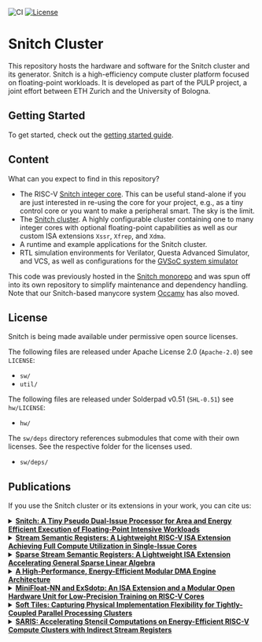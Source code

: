 ![CI](https://github.com/pulp-platform/snitch_cluster/actions/workflows/ci.yml/badge.svg)
[![License](https://img.shields.io/badge/License-Apache%202.0-blue.svg)](https://opensource.org/licenses/Apache-2.0)

# Snitch Cluster

This repository hosts the hardware and software for the Snitch cluster and its generator. Snitch is a high-efficiency compute cluster platform focused on floating-point workloads. It is developed as part of the PULP project, a joint effort between ETH Zurich and the University of Bologna.

## Getting Started

To get started, check out the [getting started guide](https://pulp-platform.github.io/snitch_cluster/ug/getting_started.html).

## Content

What can you expect to find in this repository?

- The RISC-V [Snitch integer core](https://pulp-platform.github.io/snitch_cluster/rm/snitch.html). This can be useful stand-alone if you are just interested in re-using the core for your project, e.g., as a tiny control core or you want to make a peripheral smart. The sky is the limit.
- The [Snitch cluster](https://pulp-platform.github.io/snitch_cluster/rm/snitch_cluster.html). A highly configurable cluster containing one to many integer cores with optional floating-point capabilities as well as our custom ISA extensions `Xssr`, `Xfrep`, and `Xdma`.
- A runtime and example applications for the Snitch cluster.
- RTL simulation environments for Verilator, Questa Advanced Simulator, and VCS, as well as configurations for the [GVSoC system simulator](https://github.com/gvsoc/gvsoc)

This code was previously hosted in the [Snitch monorepo](https://github.com/pulp-platform/snitch) and was spun off into its own repository to simplify maintenance and dependency handling. Note that our Snitch-based manycore system [Occamy](https://github.com/pulp-platform/occamy) has also moved.

## License

Snitch is being made available under permissive open source licenses.

The following files are released under Apache License 2.0 (`Apache-2.0`) see `LICENSE`:

- `sw/`
- `util/`

The following files are released under Solderpad v0.51 (`SHL-0.51`) see `hw/LICENSE`:

- `hw/`

The `sw/deps` directory references submodules that come with their own
licenses. See the respective folder for the licenses used.

- `sw/deps/`

## Publications

<!--start-publications-->

If you use the Snitch cluster or its extensions in your work, you can cite us:

<details>
<summary><b><a href="https://doi.org/10.1109/TC.2020.3027900">Snitch: A Tiny Pseudo Dual-Issue Processor for Area and Energy Efficient Execution of Floating-Point Intensive Workloads</a></a></b></summary>
<p>

```
@ARTICLE{zaruba2021snitch,
  author={Zaruba, Florian and Schuiki, Fabian and Hoefler, Torsten and Benini, Luca},
  journal={IEEE Transactions on Computers}, 
  title={Snitch: A Tiny Pseudo Dual-Issue Processor for Area and Energy Efficient Execution of Floating-Point Intensive Workloads}, 
  year={2021},
  volume={70},
  number={11},
  pages={1845-1860},
  doi={10.1109/TC.2020.3027900}
}
```

</p>
</details>

<details>
<summary><b><a href="https://doi.org/10.1109/TC.2020.2987314">Stream Semantic Registers: A Lightweight RISC-V ISA Extension Achieving Full Compute Utilization in Single-Issue Cores</a></b></summary>
<p>

```
@ARTICLE{schuiki2021ssr,
  author={Schuiki, Fabian and Zaruba, Florian and Hoefler, Torsten and Benini, Luca},
  journal={IEEE Transactions on Computers}, 
  title={Stream Semantic Registers: A Lightweight RISC-V ISA Extension Achieving Full Compute Utilization in Single-Issue Cores}, 
  year={2021},
  volume={70},
  number={2},
  pages={212-227},
  doi={10.1109/TC.2020.2987314}
}
```

</p>
</details>

<details>
<summary><b><a href="https://doi.org/10.1109/TPDS.2023.3322029">Sparse Stream Semantic Registers: A Lightweight ISA Extension Accelerating General Sparse Linear Algebra</a></b></summary>
<p>

```
@ARTICLE{scheffler2023sparsessr,
  author={Scheffler, Paul and Zaruba, Florian and Schuiki, Fabian and Hoefler, Torsten and Benini, Luca},
  journal={IEEE Transactions on Parallel and Distributed Systems}, 
  title={Sparse Stream Semantic Registers: A Lightweight ISA Extension Accelerating General Sparse Linear Algebra}, 
  year={2023},
  volume={34},
  number={12},
  pages={3147-3161},
  doi={10.1109/TPDS.2023.3322029}
}
```

</p>
</details>

<details>
<summary><b><a href="https://doi.org/10.1109/TC.2023.3329930">A High-Performance, Energy-Efficient Modular DMA Engine Architecture</a></b></summary>
<p>

```
@ARTICLE{benz2024idma,
  author={Benz, Thomas and Rogenmoser, Michael and Scheffler, Paul and Riedel, Samuel and Ottaviano, Alessandro and Kurth, Andreas and Hoefler, Torsten and Benini, Luca},
  journal={IEEE Transactions on Computers}, 
  title={A High-Performance, Energy-Efficient Modular DMA Engine Architecture}, 
  year={2024},
  volume={73},
  number={1},
  pages={263-277},
  doi={10.1109/TC.2023.3329930}
}
```

</p>
</details>

<details>
<summary><b><a href="https://doi.org/10.1109/ARITH54963.2022.00010">MiniFloat-NN and ExSdotp: An ISA Extension and a Modular Open Hardware Unit for Low-Precision Training on RISC-V Cores</a></b></summary>
<p>

```
@INPROCEEDINGS{bertaccini2022minifloat,
  author={Bertaccini, Luca and Paulin, Gianna and Fischer, Tim and Mach, Stefan and Benini, Luca},
  booktitle={2022 IEEE 29th Symposium on Computer Arithmetic (ARITH)}, 
  title={MiniFloat-NN and ExSdotp: An ISA Extension and a Modular Open Hardware Unit for Low-Precision Training on RISC-V Cores}, 
  year={2022},
  volume={},
  number={},
  pages={1-8},
  doi={10.1109/ARITH54963.2022.00010}
}
```

</p>
</details>

<details>
<summary><b><a href="https://doi.org/10.1109/ISVLSI54635.2022.00021">Soft Tiles: Capturing Physical Implementation Flexibility for Tightly-Coupled Parallel Processing Clusters</a></b></summary>
<p>

```
@INPROCEEDINGS{paulin2022softtiles,
  author={Paulin, Gianna and Cavalcante, Matheus and Scheffler, Paul and Bertaccini, Luca and Zhang, Yichao and Gürkaynak, Frank and Benini, Luca},
  booktitle={2022 IEEE Computer Society Annual Symposium on VLSI (ISVLSI)}, 
  title={Soft Tiles: Capturing Physical Implementation Flexibility for Tightly-Coupled Parallel Processing Clusters}, 
  year={2022},
  volume={},
  number={},
  pages={44-49},
  doi={10.1109/ISVLSI54635.2022.00021}
}
```

</p>
</details>

<details>
<summary><b><a href="https://doi.org/10.1145/3649329.3658494">SARIS: Accelerating Stencil Computations on Energy-Efficient RISC-V Compute Clusters with Indirect Stream Registers</a></b></summary>
<p>

```
@INPROCEEDINGS{scheffler2024saris,
  author={Paul Scheffler and Luca Colagrande and Luca Benini},
  title={SARIS: Accelerating Stencil Computations on Energy-Efficient RISC-V Compute Clusters with Indirect Stream Registers},
  booktitle = {Proceedings of the 61st ACM/IEEE Design Automation Conference},
  year={2024},
  doi = {10.1145/3649329.3658494}
}
```

</p>
</details>

<!--end-publications-->
